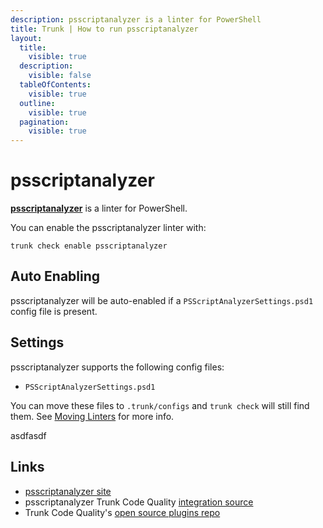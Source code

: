 ```yaml
---
description: psscriptanalyzer is a linter for PowerShell
title: Trunk | How to run psscriptanalyzer
layout:
  title:
    visible: true
  description:
    visible: false
  tableOfContents:
    visible: true
  outline:
    visible: true
  pagination:
    visible: true
---
```


# psscriptanalyzer

[**psscriptanalyzer**](https://github.com/PowerShell/PSScriptAnalyzer) is a linter for PowerShell.

You can enable the psscriptanalyzer linter with:

```shell
trunk check enable psscriptanalyzer
```

## Auto Enabling

psscriptanalyzer will be auto-enabled if a `PSScriptAnalyzerSettings.psd1` config file is present.

## Settings

psscriptanalyzer supports the following config files:
* `PSScriptAnalyzerSettings.psd1`

You can move these files to `.trunk/configs` and `trunk check` will still find them. See [Moving Linters](../configure-linters.md#moving-linters) for more info.





asdfasdf



## Links

- [psscriptanalyzer site](https://github.com/PowerShell/PSScriptAnalyzer)
- psscriptanalyzer Trunk Code Quality [integration source](https://github.com/trunk-io/plugins/tree/main/linters/psscriptanalyzer)
- Trunk Code Quality's [open source plugins repo](https://github.com/trunk-io/plugins/tree/main)
